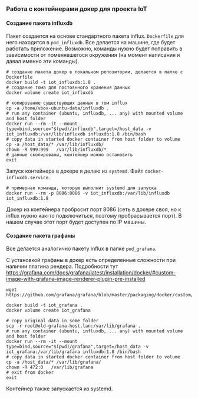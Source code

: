 ### Работа с контейнерами докер для проекта IoT

#### Создание пакета influxdb
Пакет создается на основе стандартного пакета influx. `Dockerfile` для него находится 
в `pod_influxdb`. Все делается на машине, где будет работать приложение.
Возможно, команды нужно будет поправить в зависимости от поменявшегося окружения
(на момент написания я давал именно эти команды).
```
# создание пакета докер в локальном репозитории, делается в папке с Dockerfile
docker build -t iot_influxdb:1.8 .
# создание тома для постоянного хранения данных
docker volume create iot_influxdb

# копирование существующих данных в том influx
cp -a /home/vbox-ubuntu-data/influxdb .
# run any container (ubuntu, influxdb, ... any) with mounted volume and host folder
docker run --rm -it --mount type=bind,source="$(pwd)/influxdb",target=/host_data -v iot_influxdb:/var/lib/influxdb influxdb:1.8 /bin/bash
# copy data in started docker container from host folder to volume
cp -a /host_data/* /var/lib/influxdb/
chown -R 999:999   /var/lib/influxdb/*
# данные скопированы, контейнер можно остановить
exit
```
Запуск контейнера в докере я делаю из `systemd`. Файл `docker-influxdb.service`.
```
# примерная команда, которую выполнит systemd для запуска
docker run --rm -p 8086:8086 -v iot_influxdb:/var/lib/influxdb iot_influxdb:1.8
```
Докер из контейнера пробросит порт 8086 (сеть в докере своя, но к influx нужно
как-то подключиться, поэтому пробрасывается порт). В нашем случае этот порт
будет доступен по IP машины.

#### Создание пакета графаны
Все делается аналогично пакету influx в папке `pod_grafana`.

С установкой графаны в докер есть определенные сложности при наличии плагина рендера.
Подробности тут https://grafana.com/docs/grafana/latest/installation/docker/#custom-image-with-grafana-image-renderer-plugin-pre-installed

```
wget https://github.com/grafana/grafana/blob/master/packaging/docker/custom/Dockerfile

docker build -t iot_grafana .
docker volume create iot_grafana

# copy original data in some folder
scp -r root@old-grafana-host.lan:/var/lib/grafana .
# run any container (ubuntu, influxdb, ... any) with mounted volume and host folder
docker run --rm -it --mount type=bind,source="$(pwd)/grafana",target=/host_data -v iot_grafana:/var/lib/grafana influxdb:1.8 /bin/bash
# copy data in started docker container from host folder to volume
cp -a /host_data/* /var/lib/grafana/ 
chown -R 472:0   /var/lib/grafana
# exit from docker
exit 
```
Контейнер также запускается из systemd.
